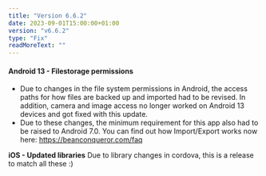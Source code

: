 ```yaml
---
title: "Version 6.6.2"
date: 2023-09-01T15:00:00+01:00
version: "v6.6.2"
type: "Fix"
readMoreText: ""
---
```

#### Android 13 - Filestorage permissions
- Due to changes in the file system permissions in Android, the access paths for how files are backed up and imported had to be revised. In addition, camera and image access no longer worked on Android 13 devices and got fixed with this update.
- Due to these changes, the minimum requirement for this app also had to be raised to Android 7.0.
You can find out how Import/Export works now here: https://beanconqueror.com/faq

**iOS - Updated libraries** Due to library changes in cordova, this is a release to match all these :)